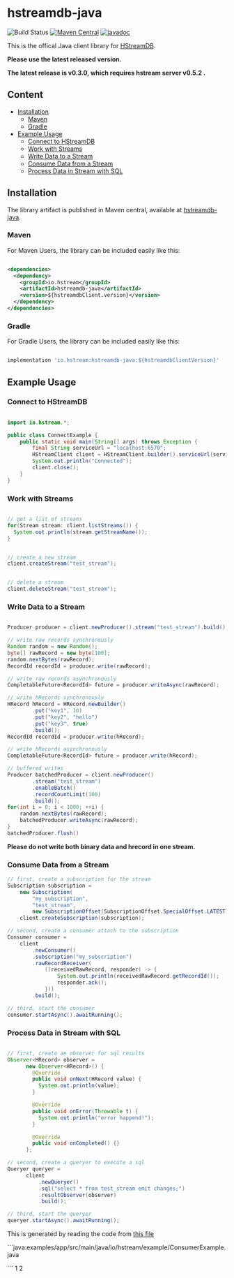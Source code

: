 # hstreamdb-java

![Build Status](https://github.com/hstreamdb/hstreamdb-java/actions/workflows/main.yml/badge.svg)
[![Maven Central](https://img.shields.io/maven-central/v/io.hstream/hstreamdb-java)](https://search.maven.org/artifact/io.hstream/hstreamdb-java)
[![javadoc](https://javadoc.io/badge2/io.hstream/hstreamdb-java/javadoc.svg)](https://javadoc.io/doc/io.hstream/hstreamdb-java)

This is the offical Java client library for [HStreamDB](https://hstream.io/).

**Please use the latest released version.**

**The latest release is v0.3.0, which requires hstream server v0.5.2 .**

## Content
- [Installation](#installation)
    - [Maven](#maven)
    - [Gradle](#gradle)
- [Example Usage](#example-usage)
    - [Connect to HStreamDB](#connect-to-hstreamdb)
    - [Work with Streams](#work-with-streams)
    - [Write Data to a Stream](#write-data-to-a-stream)
    - [Consume Data from a Stream](#consume-data-from-a-stream)
    - [Process Data in Stream with SQL](#process-data-in-stream-with-sql)

## Installation

The library artifact is published in Maven central,
available at [hstreamdb-java](https://search.maven.org/artifact/io.hstream/hstreamdb-java).

### Maven

For Maven Users, the library can be included easily like this:

```xml

<dependencies>
  <dependency>
    <groupId>io.hstream</groupId>
    <artifactId>hstreamdb-java</artifactId>
    <version>${hstreamdbClient.version}</version>
  </dependency>
</dependencies>

```

### Gradle

For Gradle Users, the library can be included easily like this:

```groovy

implementation 'io.hstream:hstreamdb-java:${hstreamdbClientVersion}'

```

## Example Usage

### Connect to HStreamDB

```java

import io.hstream.*;

public class ConnectExample {
    public static void main(String[] args) throws Exception {
        final String serviceUrl = "localhost:6570";
        HStreamClient client = HStreamClient.builder().serviceUrl(serviceUrl).build();
        System.out.println("Connected");
        client.close();
    }
}

```

### Work with Streams

```java

// get a list of streams
for(Stream stream: client.listStreams()) {
  System.out.println(stream.getStreamName());
}


// create a new stream
client.createStream("test_stream");


// delete a stream
client.deleteStream("test_stream");

```

### Write Data to a Stream

```java

Producer producer = client.newProducer().stream("test_stream").build();

// write raw records synchronously
Random random = new Random();
byte[] rawRecord = new byte[100];
random.nextBytes(rawRecord);
RecordId recordId = producer.write(rawRecord);

// write raw records asynchronously
CompletableFuture<RecordId> future = producer.writeAsync(rawRecord);

// write hRecords synchronously
HRecord hRecord = HRecord.newBuilder()
        .put("key1", 10)
        .put("key2", "hello")
        .put("key3", true)
        .build();
RecordId recordId = producer.write(hRecord);

// write hRecords asynchronously
CompletableFuture<RecordId> future = producer.write(hRecord);

// buffered writes
Producer batchedProducer = client.newProducer()
        .stream("test_stream")
        .enableBatch()
        .recordCountLimit(100)
        .build();
for(int i = 0; i < 1000; ++i) {
    random.nextBytes(rawRecord);
    batchedProducer.writeAsync(rawRecord);
}
batchedProducer.flush()


```

**Please do not write both binary data and hrecord in one stream.**


### Consume Data from a Stream

```java
// first, create a subscription for the stream
Subscription subscription =
    new Subscription(
        "my_subscription",
        "test_stream",
        new SubscriptionOffset(SubscriptionOffset.SpecialOffset.LATEST));
    client.createSubscription(subscription);

// second, create a consumer attach to the subscription
Consumer consumer =
    client
        .newConsumer()
        .subscription("my_subscription")
        .rawRecordReceiver(
            ((receivedRawRecord, responder) -> {
                System.out.println(receivedRawRecord.getRecordId());
                responder.ack();
            }))
        .build();

// third, start the consumer
consumer.startAsync().awaitRunning();

```

### Process Data in Stream with SQL

```java

// first, create an observer for sql results
Observer<HRecord> observer =
      new Observer<HRecord>() {
        @Override
        public void onNext(HRecord value) {
          System.out.println(value);
        }

        @Override
        public void onError(Throwable t) {
          System.out.println("error happend!");
        }

        @Override
        public void onCompleted() {}
      };

// second, create a queryer to execute a sql
Queryer queryer =
      client
          .newQueryer()
          .sql("select * from test_stream emit changes;")
          .resultObserver(observer)
          .build();

// third, start the queryer
queryer.startAsync().awaitRunning();

```

This is generated by reading the code from [this file](app/src/main/java/io/hstream/example/ConsumerExample.java)

\```java:examples/app/src/main/java/io/hstream/example/ConsumerExample.java

\```
1
2
